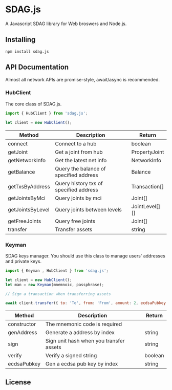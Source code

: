 # SDAG.js

A Javascript SDAG library for Web broswers and Node.js.

## Installing

```
npm install sdag.js
```

## API Documentation

Almost all network APIs are promise-style, await/async is recommended.

### HubClient

The core class of SDAG.js.

```javascript
import { HubClient } from 'sdag.js';

let client = new HubClient();
```

| Method | Description | Return | 
|---|---|---|
|  connect | Connect to a hub | boolean |  
| getJoint  | Get a joint from hub  | PropertyJoint  |   
|  getNetworkInfo | Get the latest net info  | NetworkInfo  | 
| getBalance | Query the balance of specified address | Balance |
| getTxsByAddress | Query history txs of specified address | Transaction[] |
| getJointsByMci | Query joints by mci | Joint[] |
| getJointsByLevel | Query joints between levels | JointLevel[][] |
| getFreeJoints | Query free joints | Joint[] |
| transfer | Transfer assets | string |

### Keyman

SDAG keys manager. You should use this class to manage users' addresses and private keys.

```javascript
import { Keyman , HubClient } from 'sdag.js';

let client = new HubClient();
let man = new Keyman(mnemnoic, passphrase);

// Sign a transaction when transferring assets

await client.transfer({ to: 'To', from: 'From', amount: 2, ecdsaPubkey: man.mainEcdsaPubKey }, (hash) => man.sign(hash));

```

| Method | Description | Return |
|---|---|---|
|  constructor | The mnemonic code is required  | |
| genAddress  | Generate a address by index  | string |
|  sign | Sign unit hash when you transfer assets  | string | 
| verify | Verify a signed string | boolean |
| ecdsaPubkey | Gen a ecdsa pub key by index | string |

## License